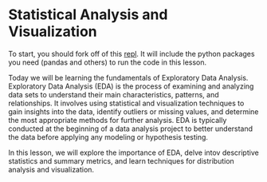 # Statistical Analysis and Visualization

To start, you should fork off of this [repl](https://replit.com/@Christiantav/data-science-pandas?v=1). It will include the python packages you need (pandas and others) to run the code in this lesson.

Today we will be learning the fundamentals of Exploratory Data Analysis. Exploratory Data Analysis (EDA) is the process of examining and analyzing data sets to understand their main characteristics, patterns, and relationships. It involves using statistical and visualization techniques to gain insights into the data, identify outliers or missing values, and determine the most appropriate methods for further analysis. EDA is typically conducted at the beginning of a data analysis project to better understand the data before applying any modeling or hypothesis testing.

In this lesson, we will explore the importance of EDA, delve intov descriptive statistics and summary metrics, and learn techniques for distribution analysis and visualization.